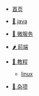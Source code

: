 <!-- _navbar.md -->

<!-- 上面 -->

* [首页](/)

* [🥕 java]()

  

* [🌽 微服务]()

* [🌶 前端]()

* [🧅 教程]()

  * [ linux](/course/centos/)
  
* [🥜 杂项]()

  

